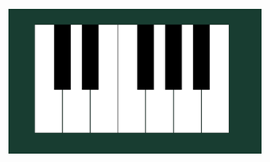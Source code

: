 ![Output Screenshot](https://github.com/JOSHUA-M-DEV/PianoMuse/blob/a318a7446d80697ad42e7cf5591d88edd06e7f13/Screenshot%202025-05-11%20223434.png)
